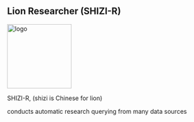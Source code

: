 ## Lion Researcher (SHIZI-R)

<img src="https://github.com/ohdearquant/lion-research/assets/122793010/7380b211-d40f-478e-9161-4faafc491a8f" width="150" height="150" alt="logo">

SHIZI-R, (shizi is Chinese for lion)

conducts automatic research querying from many data sources
